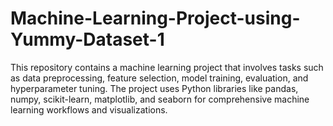 # Machine-Learning-Project-using-Yummy-Dataset-1
This repository contains a machine learning project that involves tasks such as data preprocessing, feature selection, model training, evaluation, and hyperparameter tuning. The project uses Python libraries like pandas, numpy, scikit-learn, matplotlib, and seaborn for comprehensive machine learning workflows and visualizations.
